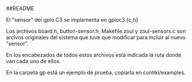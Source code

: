 ##README

El "sensor" del gpio C3 se implementa en gpioc3.{c,h}

Los archivos board.h, button-sensor.h, Makefile.zoul y zoul-sensors.c son arcivos originales del sistema que tuve que modificar para incluir al nuevo "sensor".

En los encabezados de todos estos archivos está indicada la ruta donde van cada uno de ellos.

En la carpeta gp está un ejemplo de prueba, copiarla en contiki/examples.

